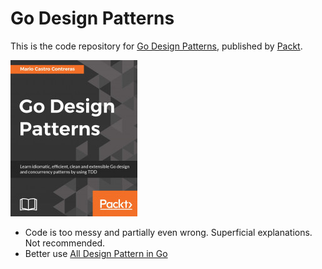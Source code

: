 # Go Design Patterns
This is the code repository for [Go Design Patterns](https://www.packtpub.com/product/go-design-patterns/9781786466204), published by [Packt](https://www.packtpub.com/).

![Cover Image](img/go_design_patterns.jpg)

- Code is too messy and partially even wrong. Superficial explanations. Not recommended.
- Better use [All Design Pattern in Go](https://golangbyexample.com/all-design-patterns-golang/)

